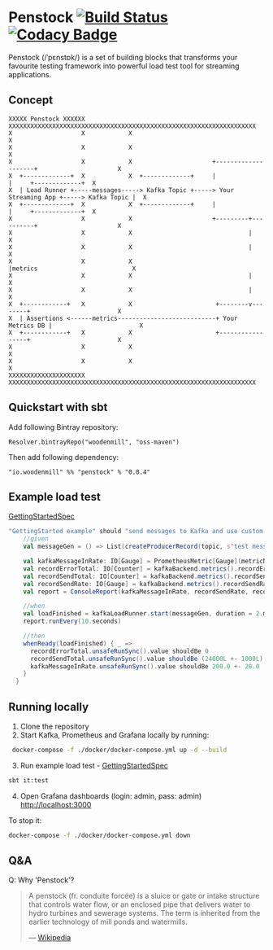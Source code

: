 # Penstock [![Build Status](https://travis-ci.com/woodenmill/penstock.svg?branch=master)](https://travis-ci.com/woodenmill/penstock) [![Codacy Badge](https://api.codacy.com/project/badge/Grade/d80fdff9f48e456c88845dce16a594e6)](https://www.codacy.com/project/wojda/penstock/dashboard?utm_source=github.com&amp;utm_medium=referral&amp;utm_content=woodenmill/penstock&amp;utm_campaign=Badge_Grade_Dashboard)

Penstock (/ˈpɛnstɒk/) is a set of building blocks that transforms your favourite testing framework into powerful load test tool for streaming applications.

## Concept

```
XXXXX Penstock XXXXXX            XXXXXXXXXXXXXXXXXXXXXXXXXXXXXXXXXXXXXXXXXXXXXXXXXXXXXXXXXXXXXXXXXXXX
X                   X            X                                                                  X
X                   X            X                                                                  X
X                   X            X                      +--------------------+                      X
X  +-------------+  X            X  +-------------+     |                    |     +-------------+  X
X  | Load Runner +-----messages-----> Kafka Topic +-----> Your Streaming App +-----> Kafka Topic |  X
X  +-------------+  X            X  +-------------+     |                    |     +-------------+  X
X                   X            X                      +---------+----------+                      X
X                   X            X                                |                                 X
X                   X            X                                |                                 X
X                   X            X                                |metrics                          X
X                   X            X                                |                                 X
X                   X            X                                |                                 X
X  +------------+   X            X                       +--------v--------+                        X
X  | Assertions <------metrics---------------------------+ Your Metrics DB |                        X
X  +------------+   X            X                       +-----------------+                        X
X                   X            X                                                                  X
X                   X            X                                                                  X
XXXXXXXXXXXXXXXXXXXXX            XXXXXXXXXXXXXXXXXXXXXXXXXXXXXXXXXXXXXXXXXXXXXXXXXXXXXXXXXXXXXXXXXXXX

```

## Quickstart with sbt

Add following Bintray repository:
```
Resolver.bintrayRepo("woodenmill", "oss-maven")
```

Then add following dependency:
```
"io.woodenmill" %% "penstock" % "0.0.4"
```
## Example load test
[GettingStartedSpec](./src/it/scala/io/woodenmill/penstock/examples/GettingStartedSpec.scala)
```scala
"GettingStarted example" should "send messages to Kafka and use custom Prometheus metric to verify behaviour" in {
    //given
    val messageGen = () => List(createProducerRecord(topic, s"test message, ID: ${UUID.randomUUID()}"))

    val kafkaMessageInRate: IO[Gauge] = PrometheusMetric[Gauge](metricName = "kafka-messages-in-rate", query = q)
    val recordErrorTotal: IO[Counter] = kafkaBackend.metrics().recordErrorTotal
    val recordSendTotal: IO[Counter] = kafkaBackend.metrics().recordSendTotal
    val recordSendRate: IO[Gauge] = kafkaBackend.metrics().recordSendRate
    val report = ConsoleReport(kafkaMessageInRate, recordSendRate, recordSendTotal, recordErrorTotal)

    //when
    val loadFinished = kafkaLoadRunner.start(messageGen, duration = 2.minutes, throughput = 200)
    report.runEvery(10.seconds)

    //then
    whenReady(loadFinished) { _ =>
      recordErrorTotal.unsafeRunSync().value shouldBe 0
      recordSendTotal.unsafeRunSync().value shouldBe (24000L +- 1000L)
      kafkaMessageInRate.unsafeRunSync().value shouldBe 200.0 +- 20.0
    }
  }
```

## Running locally
1. Clone the repository
2. Start Kafka, Prometheus and Grafana locally by running:
```bash
 docker-compose -f ./docker/docker-compose.yml up -d --build
```
3. Run example load test - [GettingStartedSpec](./src/it/scala/io/woodenmill/penstock/examples/GettingStartedSpec.scala)
```bash
sbt it:test
```
4. Open Grafana dashboards (login: admin, pass: admin) [http://localhost:3000](http://localhost:3000)

To stop it:
```bash
docker-compose -f ./docker/docker-compose.yml down
```

## Q&A
Q: Why 'Penstock'?
> A penstock (fr. conduite forcée) is a sluice or gate or intake structure that controls water flow, or an enclosed pipe that delivers water to hydro turbines and sewerage systems. The term is inherited from the earlier technology of mill ponds and watermills.
>
> &mdash; [Wikipedia](https://en.wikipedia.org/wiki/Penstock)
